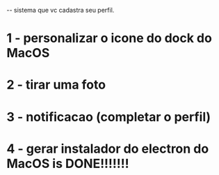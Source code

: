 

-- sistema que vc cadastra seu perfil.

# 1 - personalizar o icone do dock do MacOS
# 2 - tirar uma foto
# 3 - notificacao (completar o perfil)
# 4 - gerar instalador do electron do MacOS is DONE!!!!!!!